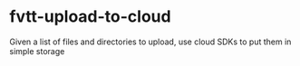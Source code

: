 # fvtt-upload-to-cloud
Given a list of files and directories to upload, use cloud SDKs to put them in simple storage
